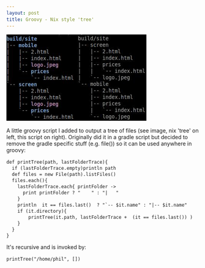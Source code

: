 ```yaml
---
layout: post
title: Groovy - Nix style 'tree'
---
```

![](/img/posts/nix-style-tree/tree.jpg)

A little groovy script I added to output a tree of files (see image, nix 'tree' on left, this script on right). Originally did it in a gradle script but decided to remove the gradle specific stuff (e.g. file()) so it can be used anywhere in groovy:

    def printTree(path, lastFolderTrace){
      if (lastFolderTrace.empty)println path
      def files = new File(path).listFiles()
      files.each(){
        lastFolderTrace.each{ printFolder ->
          print printFolder ? "    " : "|   "
        }
        println  it == files.last()  ? "`-- $it.name" : "|-- $it.name"
        if (it.directory){
            printTree(it.path, lastFolderTrace +  (it == files.last()) )
        }
      }
    }

It's recursive and is invoked by:

    printTree("/home/phil", [])
